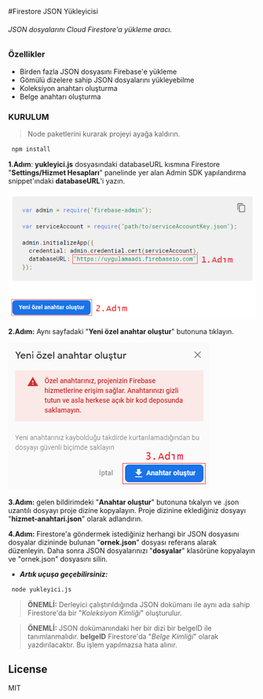 #Firestore JSON Yükleyicisi

###### JSON dosyalarını Cloud Firestore'a yükleme aracı.

### Özellikler

- Birden fazla JSON dosyasını Firebase'e yükleme
- Gömülü dizelere sahip JSON dosyalarını yükleyebilme
- Koleksiyon anahtarı oluşturma
- Belge anahtarı oluşturma

### KURULUM

> Node paketlerini kurarak projeyi ayağa kaldırın. 
```sh
 npm install
```
**1.Adım**: **yukleyici.js** dosyasındaki databaseURL kısmına Firestore "**Settings/Hizmet Hesapları**" panelinde yer alan Admin SDK yapılandırma snippet'ındaki **databaseURL**'i yazın.

![GitHub Logo](./ekran_resimleri/1.png)


**2.Adım:** Aynı sayfadaki "**Yeni özel anahtar oluştur**" butonuna tıklayın.

![GitHub Logo](./ekran_resimleri/2.png)

**3.Adım:** gelen bildirimdeki "**Anahtar oluştur**" butonuna tıkalyın ve .json uzantılı dosyayı proje dizine kopyalayın. Proje dizinine eklediğiniz dosyayı "**hizmet-anahtari.json**" olarak adlandırın.

**4.Adım:** Firestore'a göndermek istediğiniz herhangi bir JSON dosyasını dosyalar dizininde bulunan "**ornek.json**" dosyası referans alarak düzenleyin. Daha sonra JSON dosyalarınızı "**dosyalar**" klasörüne kopyalayın ve "ornek.json" dosyasını silin.

* _**Artık uçuşa geçebilirsiniz:**_

```sh
 node yukleyici.js
```

>**ÖNEMLİ:** Derleyici çalıştırıldığında JSON dokümanı ile aynı ada sahip Firestore'da bir "_Koleksiyon Kimliği_" oluşturulur.


>**ÖNEMLİ:** JSON dokümanındaki her bir dizi bir belgeID ile tanımlanmalıdır. **belgeID** Firestore'da "_Belge Kimliği_" olarak yazdırılacaktır. Bu işlem yapılmazsa hata alınır. 

License
----

MIT
